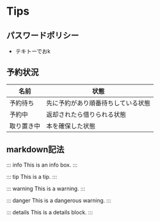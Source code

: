 # Tips

## パスワードポリシー

- テキトーでおk

## 予約状況

|名前|状態|
|--|--|
|予約待ち|先に予約があり順番待ちしている状態|
|予約中|返却されたら借りられる状態|
|取り置き中|本を確保した状態|

## markdown記法

::: info
This is an info box.
:::

::: tip
This is a tip.
:::

::: warning
This is a warning.
:::

::: danger
This is a dangerous warning.
:::

::: details
This is a details block.
:::

